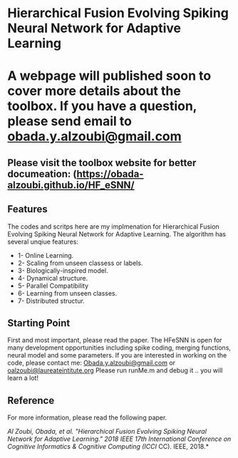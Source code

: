 # Hierarchical Fusion Evolving Spiking Neural Network for Adaptive Learning 
# A webpage will published soon to cover more details about the toolbox. If you have a question, please send email to obada.y.alzoubi@gmail.com
## Please visit the toolbox website for better documeation:  (https://obada-alzoubi.github.io/HF_eSNN/
## Features
The codes and scritps here are my implmenation for Hierarchical Fusion Evolving Spiking Neural Network for Adaptive Learning. The algorithm  has several unqiue features:
* 1- Online Learning. 
* 2- Scaling from unseen classess or labels.
* 3- Biologically-inspired model.
* 4- Dynamical structure. 
* 5- Parallel Compatibility
* 6- Learning from unseen classes. 
* 7- Distributed structur. 
## Starting Point
First and most important, please read the paper. The HFeSNN is open for many development opportunities including spike coding, merging functions, neural model and some parameters. If you are interested in working on the code, please contact me: Obada.y.alzoubi@gmail.com or oalzoubi@laureateintitute.org 
Please run runMe.m and debug it .. you will learn a lot!
## Reference
For more information, please read the following paper.

*Al Zoubi, Obada, et al. "Hierarchical Fusion Evolving Spiking Neural Network for Adaptive Learning." 2018 IEEE 17th International Conference on Cognitive Informatics & Cognitive Computing (ICCI* CC). IEEE, 2018.*

